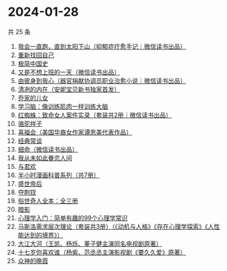 # 2024-01-28

共 25 条

<!-- BEGIN WEREAD -->
<!-- 最后更新时间 2024-01-28 06:05:02 +0800 -->
1. [我会一直跑，直到太阳下山（抑郁症疗愈手记｜微信读书出品）](https://weread.qq.com/web/bookDetail/2fa32290813ab879eg0192e4)
1. [重新找回自己](https://weread.qq.com/web/bookDetail/82832e40813ab8796g010006)
1. [极简中国史](https://weread.qq.com/web/bookDetail/4c0324c0813ab7ee4g0141ce)
1. [又是不想上班的一天（微信读书出品）](https://weread.qq.com/web/bookDetail/3ad321c0813ab879dg019a5c)
1. [由彼身到我心（器官捐献协调员职业治愈小说｜微信读书出品）](https://weread.qq.com/web/bookDetail/c9b32b50813ab879eg013d65)
1. [清冽的内在（安妮宝贝新书独家首发）](https://weread.qq.com/web/bookDetail/96c321f0813ab8793g017be2)
1. [乔家的儿女](https://weread.qq.com/web/bookDetail/caa3293052d8a2caaec6657)
1. [学习脑：像训练肌肉一样训练大脑](https://weread.qq.com/web/bookDetail/7ae32eb0813ab7be8g013b94)
1. [红蜘蛛：致命女人案件实录（套装共2册｜微信读书出品）](https://weread.qq.com/web/bookDetail/ce4323c0813ab876ag014930)
1. [骆驼祥子](https://weread.qq.com/web/bookDetail/fd1328207268785dfd1479d)
1. [喜福会（美国华裔女作家谭恩美代表作品）](https://weread.qq.com/web/bookDetail/57732f20813ab6b4dg018dc0)
1. [经典常谈](https://weread.qq.com/web/bookDetail/9da32a30728c5b159dade91)
1. [细命（微信读书出品）](https://weread.qq.com/web/bookDetail/3f0329e0813ab8717g019ce3)
1. [我从未如此眷恋人间](https://weread.qq.com/web/bookDetail/3db32460813ab7d9fg016154)
1. [与君欢](https://weread.qq.com/web/bookDetail/18c32a40813ab83dag018fcb)
1. [半小时漫画科普系列（共7册）](https://weread.qq.com/web/bookDetail/d1b32b60813ab73e8g0182ae)
1. [盛世帝后](https://weread.qq.com/web/bookDetail/fb432f50813ab8724g013f5f)
1. [夺荆钗](https://weread.qq.com/web/bookDetail/5f032120729657cc5f0acfe)
1. [俗世奇人全本：全三册](https://weread.qq.com/web/bookDetail/d8832c00813ab7c9eg018c91)
1. [暗影](https://weread.qq.com/web/bookDetail/76032e70813ab751ag012a5a)
1. [心理学入门：简单有趣的99个心理学常识](https://weread.qq.com/web/bookDetail/00b325b07159faf200b5d05)
1. [马斯洛需求层次理论（套装共3册）（《动机与人格》《存在心理学探索》《人性能达到的境界》）](https://weread.qq.com/web/bookDetail/f2b325c0813ab77b3g01550e)
1. [大江大河（王凯、杨烁、董子健主演同名电视剧原著）](https://weread.qq.com/web/bookDetail/92f32a305e03ce92f070017)
1. [十七岁你喜欢谁（杨紫、范丞丞主演影视剧《要久久爱》原著）](https://weread.qq.com/web/bookDetail/d0132810813ab6842g019b74)
1. [众神的晚霞](https://weread.qq.com/web/bookDetail/a973254071f956d5a97e15e)
<!-- END WEREAD -->